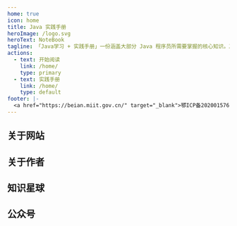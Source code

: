 ```yaml
---
home: true
icon: home
title: Java 实践手册
heroImage: /logo.svg
heroText: NoteBook
tagline: 「Java学习 + 实践手册」一份涵盖大部分 Java 程序员所需要掌握的核心知识。准备 Java 面试，首选 JavaGuide！
actions:
  - text: 开始阅读
    link: /home/
    type: primary
  - text: 实践手册
    link: /home/
    type: default
footer: |-
  <a href="https://beian.miit.gov.cn/" target="_blank">鄂ICP备2020015769号-1</a> | 主题: <a href="https://vuepress-theme-hope.github.io/v2/" target="_blank">VuePress Theme Hope</a>
---
```


## 关于网站

## 关于作者

## 知识星球

## 公众号
